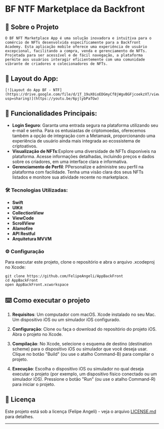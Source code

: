 # BF NTF Marketplace da Backfront


## 🚀 Sobre o Projeto

    O BF NFT Marketplace App é uma solução inovadora e intuitiva para o comércio de NFTs desenvolvida especificamente para a Backfront Academy. Esta aplicação mobile oferece uma experiência de usuário excepcional, facilitando a compra, venda e gerenciamento de NFTs. Projetada para ser acessível e de fácil navegação, a plataforma permite aos usuários interagir eficientemente com uma comunidade vibrante de criadores e colecionadores de NFTs.

## 📱 Layout do App:
    [![Layout do App BF - NTF](https://drive.google.com/file/d/1T_19uX0ioEDGmyCf8jWgvBGFjcoekzXT/view?usp=sharing)](https://youtu.be/6pjlybPaTGw)


## 🎯 Funcionalidades Principais:


*  **Login Seguro**: Garanta uma entrada segura na plataforma utilizando seu e-mail e senha. Para os entusiastas de criptomoedas, oferecemos também a opção de integração com a Metamask, proporcionando uma experiência de usuário ainda mais integrada ao ecossistema de criptoativos.
*  **Visualização de NFTs**:Explore uma diversidade de NFTs disponíveis na plataforma. Acesse informações detalhadas, incluindo preços e dados sobre os criadores, em uma interface clara e informativa.
*  **Gerenciamento de Perfil**: PPersonalize e administre seu perfil na plataforma com facilidade. Tenha uma visão clara dos seus NFTs listados e monitore sua atividade recente no marketplace.


### 🛠️ Tecnologias Utilizadas:

*  **Swift**
*  **UIKit**
*  **CollectionView**
*  **ViewCode**
*  **ScrollView**
*  **Alamofire**
*  **API Restful**
*  **Arquitetura MVVM**



### ⚙️ Configuração

Para executar este projeto, clone o repositório e abra o arquivo .xcodeproj no Xcode:

```
git clone https://github.com/FelipeAngeli/AppBackFront
cd AppBackFront
open AppBackFront.xcworkspace

```


## ⌨️ Como executar o projeto

1. **Requisitos**: Um computador com macOS. Xcode instalado no seu Mac. Um dispositivo iOS ou um simulador iOS configurado.

2. **Configuração**: Clone ou faça o download do repositório do projeto iOS. Abra o projeto no Xcode.

3. **Compilação**: No Xcode, selecione o esquema de destino (destination scheme) para o dispositivo iOS ou simulador que você deseja usar. Clique no botão "Build" (ou use o atalho Command-B) para compilar o projeto.

3. **Execução**: Escolha o dispositivo iOS ou simulador no qual deseja executar o projeto (por exemplo, um dispositivo físico conectado ou um simulador iOS). Pressione o botão "Run" (ou use o atalho Command-R) para iniciar o projeto.




## 📄 Licença

Este projeto está sob a licença (Felipe Angeli) - veja o arquivo [LICENSE.md](https://www.linkedin.com/in/felipeangeli/) para detalhes.



---
